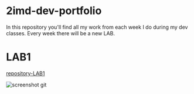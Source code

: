# 2imd-dev-portfolio
In this repository you'll find all my work from each week I do during my dev classes. Every week there will be a new LAB.

# LAB1
[repository-LAB1](https://github.com/ellendeveth/2imd-webtechadvanced-lab1)

![screenshot git](https://github.com/[ellendeveth]/2imd-dev-portfolio/Lab1-git/screenshot.png)
